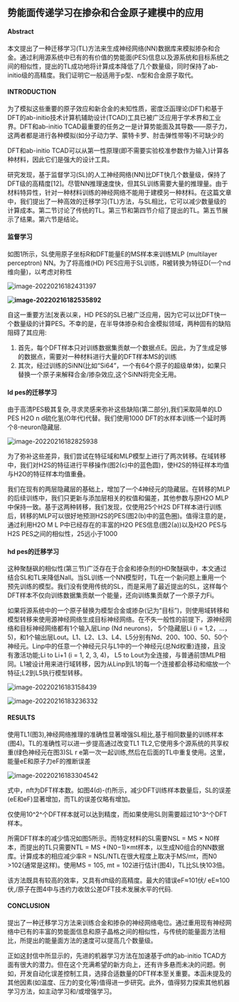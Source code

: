 ## 势能面传递学习在掺杂和合金原子建模中的应用



#### Abstract

本文提出了一种迁移学习(TL)方法来生成神经网络(NN)数据库来模拟掺杂和合金。通过利用源系统中已有的有价值的势能面(PES)信息以及源系统和目标系统之间的相似性，提出的TL成功地将计算成本降低了几个数量级，同时保持了ab-initio级的高精度。我们证明它一般适用于p型、n型和合金原子取代。



#### INTRODUCTION

为了模拟这些重要的原子效应和新合金的未知性质，密度泛函理论(DFT)和基于DFT的ab-initio技术计算机辅助设计(TCAD)工具已被广泛应用于学术界和工业界。DFT和ab-initio  TCAD最重要的任务之一是计算势能面及其导数——原子力，这两者都是进行各种模拟(如分子动力学、蒙特卡罗、肘击弹性带等)不可缺少的

DFT和ab-initio  TCAD可以从第一性原理(即不需要实验校准参数作为输入)计算各种材料，因此它们是强大的设计工具。

研究发现，基于监督学习(SL)的人工神经网络(NN)比DFT快几个数量级，保持了DFT级的高精度[12]。尽管NN推理速度快，但其SL训练需要大量的推理量。由于材料特异性，针对一种材料训练的神经网络不能用于建模另一种材料。在这篇文章中，我们提出了一种高效的迁移学习(TL)方法，与SL相比，它可以减少数量级的计算成本。第二节讨论了传统的TL。第三节和第四节介绍了提出的TL。第五节展示了结果。第六节是结论。



#### 监督学习

如图1所示，SL使用原子坐标R和DFT能量E的MS样本来训练MLP  (multilayer perceptron) NN。为了将高维(HD) PES应用于SL训练，R被转换为特征D(一个nd维向量)，以考虑对称性

![image-20220216182431397](https://gitee.com/ftfwjft/images/raw/master/image/cloud/image-20220216182431397.png)

**![image-20220216182535892](https://gitee.com/ftfwjft/images/raw/master/image/cloud/image-20220216182535892.png)**

自这一重要方法[发表以来，HD  PES的SL已被广泛应用，因为它可以比DFT快一个数量级的计算PES。不幸的是，在半导体掺杂和合金模拟领域，两种固有的缺陷阻碍了其应用:

1. 首先，每个DFT样本只对训练数据集贡献一个数据点E。因此，为了生成足够的数据点，需要对一种材料进行大量的DFT样本MS的训练
2. 其次，经过训练的SiNN(比如“Si64”，一个有64个原子的超级单体)，如果只替换一个原子来解释合金/掺杂效应,这个SiNN将完全无用。



#### ld pes的迁移学习

由于高清PES极其复杂,寻求灵感来弥补这些缺陷(第二部分),我们采取简单的LD PES H2O n d硫化氢(O年代)代替。我们使用1000  DFT的水样本训练一个延时两个8-neuron隐藏层.

![image-20220216182825938](https://gitee.com/ftfwjft/images/raw/master/image/cloud/image-20220216182825938.png)

为了弥补这些差异，我们尝试在特征域和MLP模型上进行了两次转移。在域转移中，我们对H2S的特征进行平移操作(图2(c)中的蓝色圆)，使H2S的特征样本均值与H2O的特征样本均值重叠。

我们在现有的两层隐藏层的基础上，增加了一个4神经元的隐藏层。在转移的MLP的后续训练中，我们只更新与添加层相关的权值和偏差，其他参数与原H2O  MLP中保持一致。基于这两种转移，我们发现，仅使用25个H2S  DFT样本进行训练后，转移的MLP可以很好地预测H2S的PES(图2(b)中的蓝色圈)。值得注意的是，通过利用H2O M L P中已经存在的丰富的H2O  PES信息(图2(a))以及H2O PES与H2S PES之间的相似性，25远小于1000



#### hd pes的迁移学习

这种聚醚砜的相似性(第三节)广泛存在于合金和掺杂剂的HD聚醚砜中，本文通过结合SL和TL来降低Nall。当SL训练一个NN模型时，TL在一个新问题上重用一个预先训练的模型。我们没有使用传统的SL，而是采用了最近提出的SL，这样每个DFT样本不仅向训练数据集贡献一个能量，还向训练集贡献了一个原子力Fi。

如果将源系统中的一个原子替换为模型合金或掺杂(记为“目标”)，则使用域转移和模型转移来使用源神经网络生成目标神经网络。在不失一般性的前提下，源神经网络和目标神经网络都有1个输入层Linp  (Nd neurons)， 5个隐藏层Li (i =  1,2，…，5)，和1个输出层Lout。L1、L2、L3、L4、L5分别有Nd、200、100、50、50个神经元。Linp中的任意一个神经元只与L1中的一个神经元(总Nd权重)连接，且没有激活功能;Li  to Li+1 (i = 1, 2, 3, 4)， L5 to  Lout为全连接，与普通前馈MLP相同。L1被设计用来进行域转移，因为从Linp到L1的每一个连接都会移动和缩放一个特征;L2到L5执行模型转移。

![image-20220216183158439](https://gitee.com/ftfwjft/images/raw/master/image/cloud/image-20220216183158439.png)

![image-20220216183236332](https://gitee.com/ftfwjft/images/raw/master/image/cloud/image-20220216183236332.png)

#### RESULTS

使用TL1(图3),神经网络推理的准确性显著增强SL相比,基于相同数量的训练样本(图4)。TL的准确性可以进一步提高通过改变TL1  TL2,它使用多个源系统的共享权重(绿色神经元在图3)SL r e第一次一起训练,然后在后面的TL中重复使用。这里，能量eE和原子力eF的推断误差

![image-20220216183304542](https://gitee.com/ftfwjft/images/raw/master/image/cloud/image-20220216183304542.png)

式中，nft为DFT样本数。如图4(d)-(f)所示，减少DFT训练样本数量后，SL的误差(eE和eF)显著增加，而TL的误差仅略有增加。

仅使用10^2^个DFT样本就可以达到精度，而如果使用SL则需要超过10^3^个DFT样本。

所需DFT样本的减少情况如图5所示。而特定材料的SL需要NSL  = MS × N0样本，而提出的TL只需要NTL = MS +(N0−1)×mt样本，以生成N0组合的NN数据库。计算成本的相应减少率R =  NSL/NTL在很大程度上取决于MS/mt，而N0 >102(通常是这样)。使用MS = 105, mt =  102进行估计(图4)，TL比SL快103倍。

该方法既具有较高的效率，又具有dft级的高精度。最大的错误eF≈101伏/ eE≈100伏,/原子在图4中与违约力收敛公差DFT技术发展水平的代码.



#### CONCLUSION

提出了一种迁移学习方法来训练合金和掺杂的神经网络电位。通过重用现有神经网络中已有的丰富的势能面信息和原子晶格之间的相似性，与传统的能量面方法相比，所提出的能量面方法的速度可以提高几个数量级。

正如这封信中所显示的，先进的机器学习方法在加速基于dft的ab-initio  TCAD方面有很大的潜力。但在这个充满希望的新方向上，还有许多悬而未决的问题。例如，开发自动化误差控制工具，选择合适数量的DFT样本至关重要。本函未提及的其他因素(如温度、压力的变化等)值得进一步研究。此外，值得努力探索其他机器学习方法，如主动学习和/或增强学习。